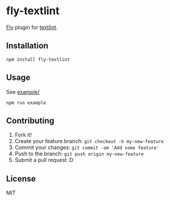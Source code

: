 # fly-textlint

[Fly](https://github.com/flyjs/fly "Fly") plugin for [textlint](https://github.com/azu/textlint "textlint").

## Installation

    npm install fly-textlint

## Usage

See [example/](example)

```
npm run example
```

## Contributing

1. Fork it!
2. Create your feature branch: `git checkout -b my-new-feature`
3. Commit your changes: `git commit -am 'Add some feature'`
4. Push to the branch: `git push origin my-new-feature`
5. Submit a pull request :D

## License

MIT
